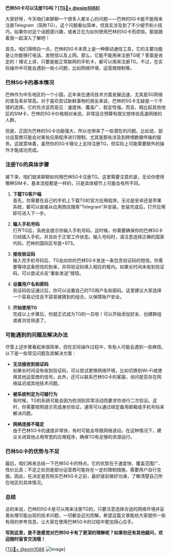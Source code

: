 **巴林5G卡可以注册TG吗？[[TG💪+ @esim1088](https://t.me/s/esim1088)]**

大家好呀，今天咱们来聊聊一个很多人都关心的问题——巴林的5G卡能不能用来注册Telegram（简称TG）。这个问题看似简单，但其实涉及到了不少细节和小技巧。如果你对这个话题感兴趣，或者正在为如何使用巴林的5G卡而烦恼，那就跟着我一起深入了解吧！

首先，咱们得明白一点，巴林的5G卡本质上是一种移动通信工具，它的主要功能是让你能够打电话、发短信以及上网。那么，它能不能用来注册TG呢？答案是肯定的！理论上讲，只要是能正常联网的手机卡，都可以用来注册TG。不过，在实际操作中可能会遇到一些小问题，比如网络环境、运营商限制等。

### 巴林5G卡的基本情况

巴林作为中东地区的一个小国，近年来在通讯技术方面发展迅速，尤其是5G网络的普及率非常高。对于喜欢尝试新鲜事物的朋友来说，巴林的5G卡无疑是一个不错的选择。它的优点显而易见：速度快、覆盖广、稳定性强。而且，相比起其他地区的SIM卡，巴林的5G卡价格相对亲民，非常适合预算有限又想体验高速网络的人群。

但是，正因为巴林的5G卡功能强大，所以也带来了一些潜在的问题。比如说，部分运营商可能会对某些应用程序进行限制，尤其是那些涉及到跨境数据传输的服务。这就意味着，虽然你的5G卡理论上支持注册TG，但实际上可能需要额外的操作才能成功完成。

### 注册TG的具体步骤

接下来，咱们就来聊聊如何用巴林5G卡注册TG。这里需要注意的是，无论你使用哪种SIM卡，基本流程都是一样的，只是具体细节上可能会有所不同。

1. **下载TG客户端**  
   首先，你需要在自己的手机上下载TG的官方应用程序。无论是安卓还是苹果系统，都可以直接从应用商店搜索“Telegram”并安装。安装完成后，打开应用即可进入下一步。

2. **输入手机号码**  
   打开TG后，系统会提示你输入手机号码。这时候，你需要确保你的巴林5G卡已经插入手机，并且处于正常工作状态。输入号码时，请注意选择正确的国家代码，巴林的国际区号是+973。

3. **接收验证码**  
   输入完手机号码后，TG会向你的巴林5G卡发送一条包含验证码的短信。你需要等待这条短信的到来，并将验证码填入相应的框内。如果长时间未收到验证码，可以尝试点击“重新发送”按钮。

4. **设置用户名和密码**  
   验证码验证通过后，你可以设置自己的TG用户名和密码。这里建议大家选择一个容易记住且不容易被猜到的组合，以保障账户安全。

5. **开始使用TG**  
   完成以上步骤后，你就正式成为TG的一员啦！可以开始添加好友、创建群组或者浏览频道了。

### 可能遇到的问题及解决办法

尽管上述步骤看起来很简单，但在实际操作过程中，有些人可能会遇到一些麻烦。以下是一些常见问题及其解决方案：

- **无法接收到验证码**  
  如果长时间没有收到验证码，可以尝试更换网络环境，比如切换到Wi-Fi或使用其他运营商的信号。此外，还可以联系巴林5G卡的客服，询问是否存在网络延迟或其他技术问题。

- **被系统判定为可疑行为**  
  有时候，TG的系统可能会因为检测到异常活动而要求你进行二次验证。这时，你需要按照提示完成身份验证，通常可以通过绑定备用邮箱或手机号码来解决问题。

- **网络连接不稳定**  
  由于巴林5G卡的速度非常快，有时可能会导致网络波动。在这种情况下，建议关闭其他占用带宽的应用程序，确保TG有足够的资源运行。

### 巴林5G卡的优势与不足

最后，咱们再来总结一下巴林5G卡的特点。它的优势在于速度快、覆盖范围广、性价比高；不足之处则是部分运营商可能存在一定的限制措施，需要用户自行克服。因此，在决定是否购买巴林5G卡之前，最好提前做好功课，了解清楚自己所在地区的具体情况。

### 总结

总的来说，巴林的5G卡是可以用来注册TG的，只要注意选择合适的网络环境并妥善处理可能出现的技术问题，一切都会迎刃而解。希望这篇文章能给大家提供一些有用的参考信息，让大家在使用巴林5G卡的过程中更加得心应手。

**写到这里，是不是感觉对巴林5G卡有了更深的理解呢？如果你还有其他疑问，欢迎随时留言交流哦！** 

[[TG💪+ @esim1088](https://t.me/s/esim1088) ![Image](https://i.postimg.cc/4NQfJmqS/Snipaste-2025-05-13-00-14-12.png)]